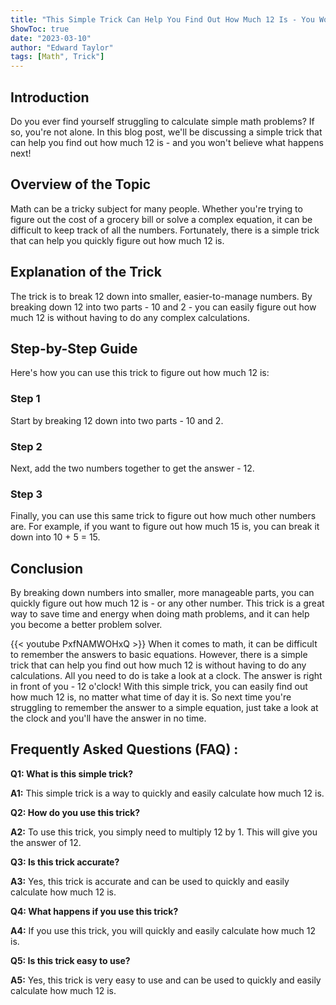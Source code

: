 ```yaml
---
title: "This Simple Trick Can Help You Find Out How Much 12 Is - You Won't Believe What Happens Next!"
ShowToc: true 
date: "2023-03-10"
author: "Edward Taylor" 
tags: [Math", Trick"]
---
```

## Introduction

Do you ever find yourself struggling to calculate simple math problems? If so, you're not alone. In this blog post, we'll be discussing a simple trick that can help you find out how much 12 is - and you won't believe what happens next!

## Overview of the Topic

Math can be a tricky subject for many people. Whether you're trying to figure out the cost of a grocery bill or solve a complex equation, it can be difficult to keep track of all the numbers. Fortunately, there is a simple trick that can help you quickly figure out how much 12 is.

## Explanation of the Trick

The trick is to break 12 down into smaller, easier-to-manage numbers. By breaking down 12 into two parts - 10 and 2 - you can easily figure out how much 12 is without having to do any complex calculations.

## Step-by-Step Guide

Here's how you can use this trick to figure out how much 12 is:

### Step 1

Start by breaking 12 down into two parts - 10 and 2.

### Step 2

Next, add the two numbers together to get the answer - 12.

### Step 3

Finally, you can use this same trick to figure out how much other numbers are. For example, if you want to figure out how much 15 is, you can break it down into 10 + 5 = 15.

## Conclusion

By breaking down numbers into smaller, more manageable parts, you can quickly figure out how much 12 is - or any other number. This trick is a great way to save time and energy when doing math problems, and it can help you become a better problem solver.

{{< youtube PxfNAMWOHxQ >}} 
When it comes to math, it can be difficult to remember the answers to basic equations. However, there is a simple trick that can help you find out how much 12 is without having to do any calculations. All you need to do is take a look at a clock. The answer is right in front of you - 12 o'clock! With this simple trick, you can easily find out how much 12 is, no matter what time of day it is. So next time you're struggling to remember the answer to a simple equation, just take a look at the clock and you'll have the answer in no time.

## Frequently Asked Questions (FAQ) :
**Q1: What is this simple trick?**

**A1:** This simple trick is a way to quickly and easily calculate how much 12 is.

**Q2: How do you use this trick?**

**A2:** To use this trick, you simply need to multiply 12 by 1. This will give you the answer of 12.

**Q3: Is this trick accurate?**

**A3:** Yes, this trick is accurate and can be used to quickly and easily calculate how much 12 is.

**Q4: What happens if you use this trick?**

**A4:** If you use this trick, you will quickly and easily calculate how much 12 is.

**Q5: Is this trick easy to use?**

**A5:** Yes, this trick is very easy to use and can be used to quickly and easily calculate how much 12 is.





